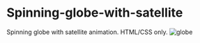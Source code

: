 # Spinning-globe-with-satellite
Spinning globe with satellite animation. HTML/CSS only.
![globe](https://github.com/Alex-Stranger-Dev/Spinning-globe-with-satellite/assets/118556086/183b13ce-f5de-4e38-a2bd-a7b2000611d1)
